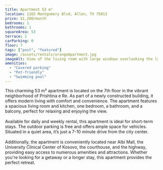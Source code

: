 ```yaml
---
title: Apartment 53 m²
location: 1165 Montgomery Blvd, Allen, TX 75013
price: $1,200/month
bedrooms: 1
bathrooms: 1
squareArea: 53
terrace: 1
carParking: 0
floor: 7
tags: ["post", "featured"]
image: /assets/rentals/orangeApartment.jpg
imageAlt: View of the living room with large windows overlooking the lake
amenities: 
  - "Covered parking"
  - "Pet-friendly"
  - "Swimming pool"
---
```


This charming 53 m² apartment is located on the 7th floor in the vibrant neighborhood of Prishtina e Re. As part of a newly constructed building, it offers modern living with comfort and convenience. The apartment features a spacious living room and kitchen, one bedroom, a bathroom, and a balcony, perfect for relaxing and enjoying the view. 
<br><br>
Available for daily and weekly rental, this apartment is ideal for short-term stays. The outdoor parking is free and offers ample space for vehicles. Situated in a quiet area, it’s just a 7-10 minute drive from the city center.
<br><br>
Additionally, the apartment is conveniently located near Albi Mall, the University Clinical Center of Kosovo, the courthouse, and the highway, providing easy access to numerous amenities and attractions. Whether you're looking for a getaway or a longer stay, this apartment provides the perfect retreat.